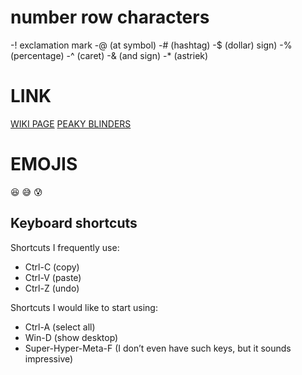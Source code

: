 #  number row characters
-! exclamation mark
-@ (at symbol)
-#  (hashtag)
-$ (dollar) sign)
-% (percentage)
-^ (caret)
-& (and sign)
-* (astriek)
# LINK
[WIKI PAGE](https://en.wikipedia.org/wiki/Cristiano_Ronaldo)
[PEAKY BLINDERS](https://www.netflix.com/title/80002479)

# EMOJIS
:satisfied:  :sweat_smile: :cold_sweat:
## Keyboard shortcuts
Shortcuts I frequently use: 
- Ctrl-C (copy)
- Ctrl-V (paste)
- Ctrl-Z (undo)

Shortcuts I would like to start using: 
- Ctrl-A (select all)
- Win-D (show desktop)
- Super-Hyper-Meta-F (I don’t even have such keys, but it sounds impressive)